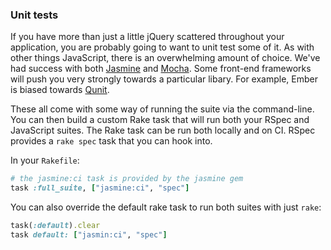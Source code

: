 ### Unit tests

If you have more than just a little jQuery scattered throughout your
application, you are probably going to want to unit test some of it. As with
other things JavaScript, there is an overwhelming amount of choice.
We've had success with both [Jasmine][jasmine] and [Mocha][mocha]. Some
front-end frameworks will push you very strongly towards a particular libary.
For example, Ember is biased towards [Qunit][qunit].

These all come with some way of running the suite via the command-line. You
can then build a custom Rake task that will run both your RSpec and JavaScript
suites. The Rake task can be run both locally and on CI. RSpec provides a `rake
spec` task that you can hook into.

In your `Rakefile`:

```ruby
# the jasmine:ci task is provided by the jasmine gem
task :full_suite, ["jasmine:ci", "spec"]
```

You can also override the default rake task to run both suites with just `rake`:

```ruby
task(:default).clear
task default: ["jasmin:ci", "spec"]
```

[jasmine]: https://jasmine.github.io/
[mocha]: https://mochajs.org/
[qunit]: https://qunitjs.com/

